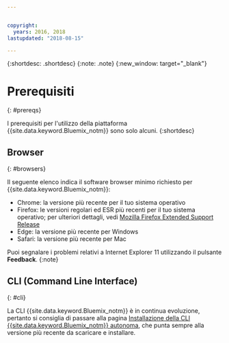 ```yaml
---


copyright:
  years: 2016, 2018
lastupdated: "2018-08-15"

---
```


{:shortdesc: .shortdesc}
{:note: .note}
{:new_window: target="_blank"}

# Prerequisiti
{: #prereqs}

I prerequisiti per l'utilizzo della piattaforma {{site.data.keyword.Bluemix_notm}} sono solo alcuni.
{:shortdesc}

## Browser
{: #browsers}

Il seguente elenco indica il software browser minimo richiesto per {{site.data.keyword.Bluemix_notm}}:

 * Chrome: la versione più recente per il tuo sistema operativo
 * Firefox: le versioni regolari ed ESR più recenti per il tuo sistema operativo; per ulteriori dettagli, vedi [Mozilla Firefox
Extended Support Release](https://www.mozilla.org/firefox/organizations/)
 * Edge: la versione più recente per Windows
 * Safari: la versione più recente per Mac
 
 Puoi segnalare i problemi relativi a Internet Explorer 11 utilizzando il pulsante **Feedback**.
 {:note}

## CLI (Command Line Interface)
{: #cli}

La CLI {{site.data.keyword.Bluemix_notm}} è in continua evoluzione, pertanto si consiglia di passare alla pagina [Installazione della CLI {{site.data.keyword.Bluemix_notm}} autonoma](/docs/cli/reference/ibmcloud/download_cli.html), che punta sempre alla versione più recente da scaricare e installare.
